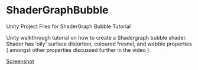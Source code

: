 # ShaderGraphBubble
 Unity Project Files for ShaderGraph Bubble Tutorial

Unity walkthrough tutorial on how to create a Shadergraph bubble shader. Shader has 'oily' surface distortion, coloured fresnel, and wobble properties ( amongst other properties discussed further in the video ).

[Screenshot](https://github.com/PlayDevelopStudio/ShaderGraphBubble/blob/master/UnityShadergraphBubbleScreenshot.png)
